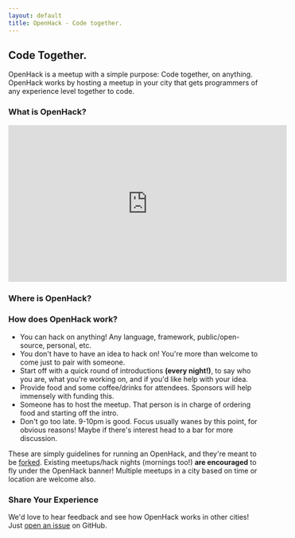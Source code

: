 ```yaml
---
layout: default
title: OpenHack - Code together.
---
```


## Code Together.

OpenHack is a meetup with a simple purpose: Code together, on anything. OpenHack works by hosting a meetup in your city that gets programmers of any experience level together to code.

### What is OpenHack?

<div class="video-container">
  <iframe width="560" height="315" src="https://www.youtube.com/embed/4T24oUPPaFI?start=15&end=292" frameborder="0" allowfullscreen></iframe>
</div>

<h3 class="hidden-phone">Where is OpenHack?</h3>
<div id="google_map" class="hidden-phone">
</div>

### How does OpenHack work?

* You can hack on anything! Any language, framework, public/open-source, personal, etc.
* You don't have to have an idea to hack on! You're more than welcome to come just to pair with someone.
* Start off with a quick round of introductions **(every night!)**, to say who you are, what you're working on, and if you'd like help with your idea.
* Provide food and some coffee/drinks for attendees. Sponsors will help immensely with funding this.
* Someone has to host the meetup. That person is in charge of ordering food and starting off the intro.
* Don't go too late. 9-10pm is good. Focus usually wanes by this point, for obvious reasons! Maybe if there's interest head to a bar for more discussion.

These are simply guidelines for running an OpenHack, and they're meant to be [forked](https://github.com/openhack/openhack.github.com). Existing meetups/hack nights (mornings too!) **are encouraged** to fly under the OpenHack banner! Multiple meetups in a city based on time or location are welcome also.

### Share Your Experience

We'd love to hear feedback and see how OpenHack works in other cities! Just [open an issue](https://github.com/openhack/openhack.github.com/issues) on GitHub.
